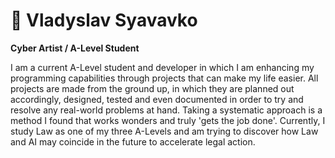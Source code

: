 # 🤺 Vladyslav Syavavko

**Cyber Artist / A-Level Student**

I am a current A-Level student and developer in which I am enhancing my programming capabilities through projects that can make my life easier. All projects are made from the ground up, in which they are planned out accordingly, designed, tested and even documented in order to try and resolve any real-world problems at hand. Taking a systematic approach is a method I found that works wonders and truly 'gets the job done'. Currently, I study Law as one of my three A-Levels and am trying to discover how Law and AI may coincide in the future to accelerate legal action.

  <p align="left">
    <a href = "https://github.com/vlood1?tab=repositories"
    src = "https://custom-icon-badges.demolab.com/badge/-My%20Repos-blue?style=for-the-badge&logoColor=white&logo=repo"/></a>





  </p>

